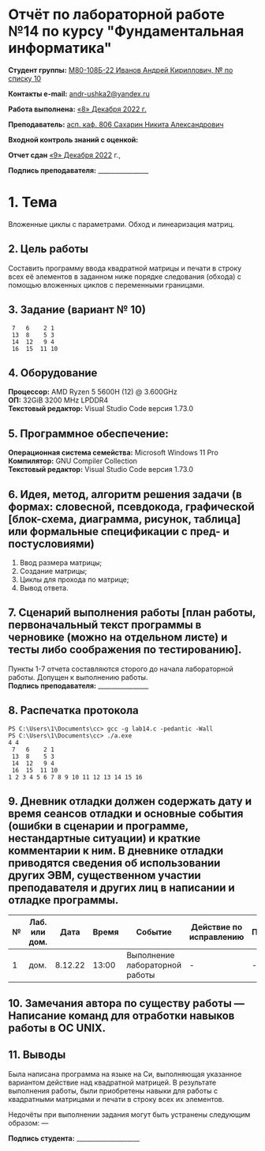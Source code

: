 # Отчёт по лабораторной работе №14 по курсу "Фундаментальная информатика"

<b>Студент группы:</b> <ins>М80-108Б-22 Иванов Андрей Кириллович, № по списку 10</ins> 

<b>Контакты e-mail:</b> <ins>andr-ushka2@yandex.ru</ins>

<b>Работа выполнена:</b> <ins>«8» <ins>Декабря</ins> <ins>2022</ins> г.

<b>Преподаватель:</b> <ins>асп. каф. 806 Сахарин Никита Александрович</ins>

<b>Входной контроль знаний с оценкой:</b> <ins></ins>

<b>Отчет сдан</b> <ins>«9» Декабря 2022</ins> г., <b></b> <ins></ins>

<b>Подпись преподавателя:</b> ________________
# 1. Тема
Вложенные циклы с параметрами. Обход и линеаризация матриц.
## 2. Цель работы
Составить программу ввода квадратной матрицы и печати в строку всех её элементов в заданном ниже порядке следования (обхода) с помощью вложенных циклов с переменными границами.
## 3. Задание (вариант № 10)
```
 7   6    2 1
 13  8    5 3
 14  12   9 4
 16  15  11 10
```
## 4. Оборудование
<b>Процессор:</b> AMD Ryzen 5 5600H (12) @ 3.600GHz<br/>
<b>ОП:</b> 32GiB 3200 MHz LPDDR4<br/>
<b>Текстовый редактор:</b> Visual Studio Code версия 1.73.0 <br/>

## 5. Программное обеспечение:
<b>Операционная система семейства:</b> Microsoft Windows 11 Pro <br/>
<b>Компилятор:</b> GNU Compiler Collection <br/>
<b>Текстовый редактор:</b> Visual Studio Code версия 1.73.0 <br/>

## 6. Идея, метод, алгоритм решения задачи (в формах: словесной, псевдокода, графической [блок-схема, диаграмма, рисунок, таблица] или формальные спецификации с пред- и постусловиями)
1. Ввод размера матрицы; 
2. Создание матрицы;
3. Циклы для прохода по матрице;
4. Вывод ответа.

## 7. Сценарий выполнения работы [план работы, первоначальный текст программы в черновике (можно на отдельном листе) и тесты либо соображения по тестированию]. 
Пункты 1-7 отчета составляются сторого до начала лабораторной работы.
Допущен к выполнению работы.  
<b>Подпись преподавателя:</b> ________________
## 8. Распечатка протокола 
```
PS C:\Users\1\Documents\cc> gcc -g lab14.c -pedantic -Wall
PS C:\Users\1\Documents\cc> ./a.exe
4 4
 7   6    2 1
 13  8    5 3
 14  12   9 4
 16  15  11 10
1 2 3 4 5 6 7 8 9 10 11 12 13 14 15 16 

```
## 9. Дневник отладки должен содержать дату и время сеансов отладки и основные события (ошибки в сценарии и программе, нестандартные ситуации) и краткие комментарии к ним. В дневнике отладки приводятся сведения об использовании других ЭВМ, существенном участии преподавателя и других лиц в написании и отладке программы.

| № |  Лаб. или дом. | Дата | Время | Событие | Действие по исправлению | Примечание |
| ------ | ------ | ------ | ------ | ------ | ------ | ------ |
| 1 | дом. | 8.12.22 | 13:00 | Выполнение лабораторной работы | - | - |
## 10. Замечания автора по существу работы — Написание команд для отработки навыков работы в ОС UNIX.
## 11. Выводы

Была написана программа на языке на Си, выполняющая указанное вариантом действие над квадратной матрицей. В результате выполнения работы, были приобретены навыки для работы с квадратными матрицами и печати в строку всех их элементов.

Недочёты при выполнении задания могут быть устранены следующим образом: —

<b>Подпись студента:</b> ____________________
